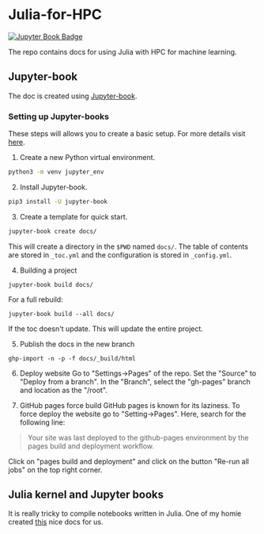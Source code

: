 # Julia-for-HPC

[![Jupyter Book Badge](https://jupyterbook.org/badge.svg)](<https://praksharma.github.io/Julia-for-HPC/>)

The repo contains docs for using Julia with HPC for machine learning.

## Jupyter-book
The doc is created using [Jupyter-book](https://jupyterbook.org/en/stable/intro.html).

### Setting up Jupyter-books
These steps will allows you to create a basic setup. For more details visit [here](https://jupyterbook.org/en/stable/start/your-first-book.html). 
1. Create a new Python virtual environment.

```sh
python3 -m venv jupyter_env
```

2. Install Jupyter-book.
```sh
pip3 install -U jupyter-book
```

3. Create a template for quick start.
```sh
jupyter-book create docs/
```
This will create a directory in the ```$PWD``` named ```docs/```. The table of contents are stored in ```_toc.yml``` and the configuration is stored in ```_config.yml```.

4. Building a project

```
jupyter-book build docs/
```

For a full rebuild:

```
jupyter-book build --all docs/
```

If the toc doesn't update. This will update the entire project.

5. Publish the docs in the new branch

```
ghp-import -n -p -f docs/_build/html
```

6. Deploy website
Go to "Settings->Pages" of the repo. Set the "Source" to "Deploy from a branch". In the "Branch", select the "gh-pages" branch and location as the "/root".

7. GitHub pages force build
GitHub pages is known for its laziness. To force deploy the website go to "Setting->Pages". Here, search for the following line:

> Your site was last deployed to the github-pages environment by the pages build and deployment workflow.

Click on "pages build and deployment" and click on the button "Re-run all jobs" on the top right corner.

## Julia kernel and Jupyter books
It is really tricky to compile notebooks written in Julia. One of my homie created [this](https://compwa-org.readthedocs.io/develop.html#ijulia-notebooks) nice docs for us. 

